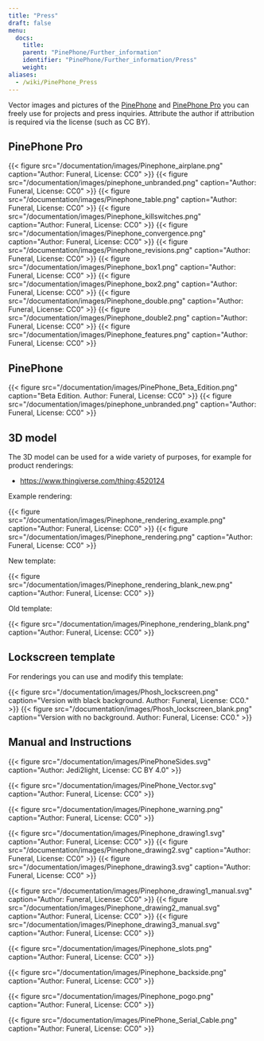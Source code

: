 ```yaml
---
title: "Press"
draft: false
menu:
  docs:
    title:
    parent: "PinePhone/Further_information"
    identifier: "PinePhone/Further_information/Press"
    weight:
aliases:
  - /wiki/PinePhone_Press
---
```


Vector images and pictures of the [PinePhone](/documentation/PinePhone) and [PinePhone Pro](/documentation/PinePhone_Pro) you can freely use for projects and press inquiries. Attribute the author if attribution is required via the license (such as CC BY).

## PinePhone Pro

{{< figure src="/documentation/images/Pinephone_airplane.png" caption="Author: Funeral, License: CC0" >}}
{{< figure src="/documentation/images/pinephone_unbranded.png" caption="Author: Funeral, License: CC0" >}}
{{< figure src="/documentation/images/Pinephone_table.png" caption="Author: Funeral, License: CC0" >}}
{{< figure src="/documentation/images/Pinephone_killswitches.png" caption="Author: Funeral, License: CC0" >}}
{{< figure src="/documentation/images/Pinephone_convergence.png" caption="Author: Funeral, License: CC0" >}}
{{< figure src="/documentation/images/Pinephone_revisions.png" caption="Author: Funeral, License: CC0" >}}
{{< figure src="/documentation/images/Pinephone_box1.png" caption="Author: Funeral, License: CC0" >}}
{{< figure src="/documentation/images/Pinephone_box2.png" caption="Author: Funeral, License: CC0" >}}
{{< figure src="/documentation/images/Pinephone_double.png" caption="Author: Funeral, License: CC0" >}}
{{< figure src="/documentation/images/Pinephone_double2.png" caption="Author: Funeral, License: CC0" >}}
{{< figure src="/documentation/images/Pinephone_features.png" caption="Author: Funeral, License: CC0" >}}

## PinePhone

{{< figure src="/documentation/images/PinePhone_Beta_Edition.png" caption="Beta Edition. Author: Funeral, License: CC0" >}}
{{< figure src="/documentation/images/pinephone_unbranded.png" caption="Author: Funeral, License: CC0" >}}

## 3D model

The 3D model can be used for a wide variety of purposes, for example for product renderings:

* https://www.thingiverse.com/thing:4520124

Example rendering:

{{< figure src="/documentation/images/Pinephone_rendering_example.png" caption="Author: Funeral, License: CC0" >}}
{{< figure src="/documentation/images/Pinephone_rendering.png" caption="Author: Funeral, License: CC0" >}}

New template:

{{< figure src="/documentation/images/Pinephone_rendering_blank_new.png" caption="Author: Funeral, License: CC0" >}}

Old template:

{{< figure src="/documentation/images/Pinephone_rendering_blank.png" caption="Author: Funeral, License: CC0" >}}

## Lockscreen template

For renderings you can use and modify this template:

{{< figure src="/documentation/images/Phosh_lockscreen.png" caption="Version with black background. Author: Funeral, License: CC0." >}}
{{< figure src="/documentation/images/Phosh_lockscreen_blank.png" caption="Version with no background. Author: Funeral, License: CC0." >}}

## Manual and Instructions

{{< figure src="/documentation/images/PinePhoneSides.svg" caption="Author: Jedi2light, License: CC BY 4.0" >}}

{{< figure src="/documentation/images/PinePhone_Vector.svg" caption="Author: Funeral, License: CC0" >}}

{{< figure src="/documentation/images/Pinephone_warning.png" caption="Author: Funeral, License: CC0" >}}

{{< figure src="/documentation/images/Pinephone_drawing1.svg" caption="Author: Funeral, License: CC0" >}}
{{< figure src="/documentation/images/Pinephone_drawing2.svg" caption="Author: Funeral, License: CC0" >}}
{{< figure src="/documentation/images/Pinephone_drawing3.svg" caption="Author: Funeral, License: CC0" >}}

{{< figure src="/documentation/images/Pinephone_drawing1_manual.svg" caption="Author: Funeral, License: CC0" >}}
{{< figure src="/documentation/images/Pinephone_drawing2_manual.svg" caption="Author: Funeral, License: CC0" >}}
{{< figure src="/documentation/images/Pinephone_drawing3_manual.svg" caption="Author: Funeral, License: CC0" >}}

{{< figure src="/documentation/images/Pinephone_slots.png" caption="Author: Funeral, License: CC0" >}}

{{< figure src="/documentation/images/Pinephone_backside.png" caption="Author: Funeral, License: CC0" >}}

{{< figure src="/documentation/images/Pinephone_pogo.png" caption="Author: Funeral, License: CC0" >}}

{{< figure src="/documentation/images/PinePhone_Serial_Cable.png" caption="Author: Funeral, License: CC0" >}}
